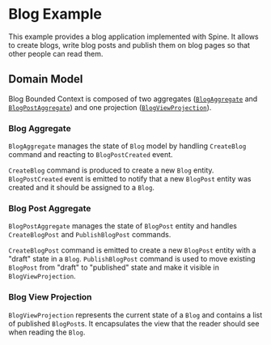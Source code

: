 # Blog Example

This example provides a blog application implemented with Spine. It allows to create blogs, write blog posts 
and publish them on blog pages so that other people can read them.


## Domain Model  

Blog Bounded Context is composed of two aggregates 
([`BlogAggregate`](./src/main/java/io/spine/examples/blog/BlogAggregate.java) and 
[`BlogPostAggregate`](./src/main/java/io/spine/examples/blog/BlogPostAggregate.java)) and one projection
([`BlogViewProjection`](./src/main/java/io/spine/examples/blog/BlogViewProjection.java)). 

### Blog Aggregate
`BlogAggregate` manages the state of `Blog` model by handling `CreateBlog` command and reacting to `BlogPostCreated` event.

`CreateBlog` command is produced to create a new `Blog` entity. `BlogPostCreated` event is emitted to notify that a new 
`BlogPost` entity was created and it should be assigned to a `Blog`.

### Blog Post Aggregate
`BlogPostAggregate` manages the state of `BlogPost` entity and handles `CreateBlogPost` and `PublishBlogPost` commands.

`CreateBlogPost` command is emitted to create a new `BlogPost` entity with a "draft" state in a `Blog`. 
`PublishBlogPost` command is used to move existing `BlogPost` from "draft" to "published" state and make it visible in `BlogViewProjection`.

### Blog View Projection
`BlogViewProjection` represents the current state of a `Blog` and contains a list of published `BlogPost`s. 
It encapsulates the view that the reader should see when reading the `Blog`.
